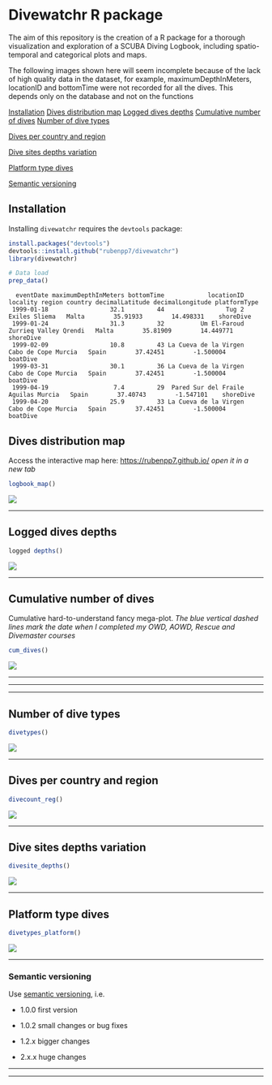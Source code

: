 # Divewatchr R package

The aim of this repository is the creation of a R package for a thorough visualization and exploration of a SCUBA Diving Logbook, including spatio-temporal and categorical plots and maps.


The following images shown here will seem incomplete because of the lack of high quality data in the dataset, for example, maximumDepthInMeters, locationID and bottomTime were not recorded for all the dives. This depends only on the database and not on the functions


[Installation](#installation)
[Dives distribution map](#dives-distribution-map)
[Logged dives depths](#logged-dives-depths)
[Cumulative number of dives](#cumulative-number-of-dives)
[Number of dive types](#number-of-dive-types)

[Dives per country and region](#dives-per-country-and-region)

[Dive sites depths variation](#dive-sites-depths-variation)

[Platform type dives](#platform-type-dives)

[Semantic versioning](#semantic-versioning)


## Installation

Installing `divewatchr` requires the `devtools` package:

```r
install.packages("devtools")
devtools::install.github("rubenpp7/divewatchr")
library(divewatchr)

# Data load
prep_data()
```


```
  eventDate maximumDepthInMeters bottomTime            locationID       locality region country decimalLatitude decimalLongitude platformType
 1999-01-18                 32.1         44                 Tug 2         Exiles Sliema   Malta        35.91933        14.498331    shoreDive
 1999-01-24                 31.3         32          Um El-Faroud Zurrieq Valley Qrendi   Malta        35.81909        14.449771    shoreDive
 1999-02-09                 10.8         43 La Cueva de la Virgen   Cabo de Cope Murcia   Spain        37.42451        -1.500004     boatDive
 1999-03-31                 30.1         36 La Cueva de la Virgen   Cabo de Cope Murcia   Spain        37.42451        -1.500004     boatDive
 1999-04-19                  7.4         29  Pared Sur del Fraile        Aguilas Murcia   Spain        37.40743        -1.547101    shoreDive
 1999-04-20                 25.9         33 La Cueva de la Virgen   Cabo de Cope Murcia   Spain        37.42451        -1.500004     boatDive

```




## Dives distribution map

Access the interactive map here:
<a href="https://rubenpp7.github.io/" target="_blank">https://rubenpp7.github.io/</a> <i> open it in a new tab </i>
```r
logbook_map()

```
![](images/logbook_map2.png)

***


## Logged dives depths


```r
logged depths()

```
![](images/logged_depths.png)  

***


## Cumulative number of dives
Cumulative hard-to-understand fancy mega-plot.
<i> The blue vertical dashed lines mark the date when I completed my OWD, AOWD, Rescue and Divemaster courses </i>

```r
cum_dives()

```
![](images/cum_dives.png)  

***
***  
***


## Number of dive types

```r
divetypes()

```
![](images/dive_types.png)

***


## Dives per country and region

```r
divecount_reg()

```
![](images/divecount_reg.png)

***


## Dive sites depths variation

```r
divesite_depths()

```
![](images/divesite_depths.png)

***


## Platform type dives

```r
divetypes_platform()

```
![](images/platform_types.png)

***


###  Semantic versioning
Use [semantic versioning](https://semver.org/), i.e. 

* 1.0.0 first version

* 1.0.2 small changes or bug fixes

* 1.2.x bigger changes

* 2.x.x huge changes

***  
***

<!-- ### Contact -->
<!-- * [Twitter](https://twitter.com/maikspaik) -->
<!-- * [Instagram](https://www.instagram.com/ruben.pperez/?hl=en) -->
